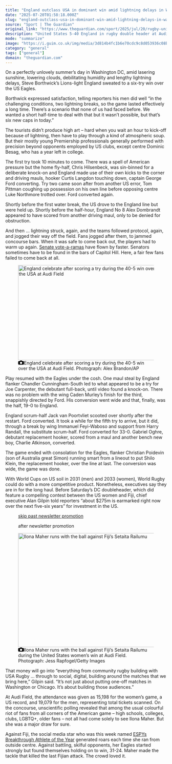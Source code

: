 ```yaml
---
title: "England outclass USA in dominant win amid lightning delays in Washington DC"
date: "2025-07-20T01:58:18.000Z"
slug: "england-outclass-usa-in-dominant-win-amid-lightning-delays-in-washington-dc"
source: "Sport | The Guardian"
original_link: "https://www.theguardian.com/sport/2025/jul/20/rugby-union-england-usa-match-report"
description: "United States 5-40 England in rugby double header at Audi Field  Ilona Maher stars as US women hold on to beat Fiji 31-24   On a perfectly unlovely summer’s day in Washington DC, amid lasering sunshine, lowering clouds, debilitating humidity and lengthy lightning delays, Steve Borthwick’s Lions-light England sweated to a six-try win over the US Eagles. Borthwick expressed satisfaction, telling reporters his men did well “in the challenging conditions, two lightning breaks, so the game lasted effectively a long time. There’s a scenario that none of us had faced before. We wanted a short half-time to deal with that but it wasn’t possible, but that’s six new caps in today.”  Continue reading..."
mode: "summarize"
image: "https://i.guim.co.uk/img/media/3d814b4fc1b6e70cdc9c8d053936c08bbd624010/0_0_4880_3904/master/4880.jpg?width=1200&height=630&quality=85&auto=format&fit=crop&precrop=40:21,offset-x50,offset-y0&overlay-align=bottom%2Cleft&overlay-width=100p&overlay-base64=L2ltZy9zdGF0aWMvb3ZlcmxheXMvdGctZGVmYXVsdC5wbmc&enable=upscale&s=18fa76cc5a7064f1cb6228025133b005"
category: "general"
tags: ["general"]
domain: "theguardian.com"
---
```

<div id="readability-page-1" class="page"><div id="maincontent"><p>On a perfectly unlovely summer’s day in Washington DC, amid lasering sunshine, lowering clouds, debilitating humidity and lengthy lightning delays, Steve Borthwick’s Lions-light England sweated to a six-try win over the US Eagles.</p><p>Borthwick expressed satisfaction, telling reporters his men did well “in the challenging conditions, two lightning breaks, so the game lasted effectively a long time. There’s a scenario that none of us had faced before. We wanted a short half-time to deal with that but it wasn’t possible, but that’s six new caps in today.”</p><p>The tourists didn’t produce high art – hard when you wait an hour to kick-off because of lightning, then have to play through a kind of atmospheric soup. But their mostly young Premiership professionals generally performed with precision beyond opponents employed by US clubs, except centre Dominic Besag, who has a year left in college.</p><figure id="e8d2334f-d188-47bd-86db-e1853553d57f" data-spacefinder-role="richLink" data-spacefinder-type="model.dotcomrendering.pageElements.RichLinkBlockElement"><gu-island name="RichLinkComponent" priority="feature" deferuntil="idle" props="{&quot;richLinkIndex&quot;:3,&quot;element&quot;:{&quot;_type&quot;:&quot;model.dotcomrendering.pageElements.RichLinkBlockElement&quot;,&quot;prefix&quot;:&quot;Related: &quot;,&quot;text&quot;:&quot;Lions lay down series marker and ease to victory over Australia in first Test&quot;,&quot;elementId&quot;:&quot;e8d2334f-d188-47bd-86db-e1853553d57f&quot;,&quot;role&quot;:&quot;richLink&quot;,&quot;url&quot;:&quot;https://www.theguardian.com/sport/2025/jul/19/australia-british-and-irish-lions-first-test-rugby-union-match-report&quot;},&quot;ajaxUrl&quot;:&quot;https://api.nextgen.guardianapps.co.uk&quot;,&quot;format&quot;:{&quot;design&quot;:0,&quot;display&quot;:0,&quot;theme&quot;:2}}"></gu-island></figure><p>The first try took 10 minutes to come. There was a spell of American pressure but the home fly-half, Chris Hilsenbeck, was sin-binned for a deliberate knock-on and England made use of their own kicks to the corner and driving mauls, hooker Curtis Langdon touching down, captain George Ford converting. Try two came soon after from another US error, Tom Pittman coughing up possession on his own line before opposing centre Luke Northmore trotted over. Ford converted again.</p><p>Shortly before the first water break, the US drove to the England line but were held up. Shortly before the half-hour, England No 8 Alex Dombrandt appeared to have scored from another driving maul, only to be denied for obstruction.</p><p>And then … lightning struck, again, and the teams followed protocol, again, and jogged their way off the field. Fans jogged after them, to jammed concourse bars. When it was safe to come back out, the players had to warm up again. <a href="https://www.senate.gov/legislative/votearama.htm" data-link-name="in body link">Senate vote-a-ramas</a> have flown by faster. Senators sometimes have to be found in the bars of Capitol Hill. Here, a fair few fans failed to come back at all.</p><figure id="38020ee7-2db1-49cf-bd6a-29ed43a050f8" data-spacefinder-role="showcase" data-spacefinder-type="model.dotcomrendering.pageElements.ImageBlockElement"><div id="img-2"><picture><source srcset="https://i.guim.co.uk/img/media/0f57ba5e2515423ab0da29cbeed36a04889eded7/0_0_2199_1466/master/2199.jpg?width=880&amp;dpr=2&amp;s=none&amp;crop=none" media="(min-width: 1300px) and (-webkit-min-device-pixel-ratio: 1.25), (min-width: 1300px) and (min-resolution: 120dpi)"><source srcset="https://i.guim.co.uk/img/media/0f57ba5e2515423ab0da29cbeed36a04889eded7/0_0_2199_1466/master/2199.jpg?width=880&amp;dpr=1&amp;s=none&amp;crop=none" media="(min-width: 1300px)"><source srcset="https://i.guim.co.uk/img/media/0f57ba5e2515423ab0da29cbeed36a04889eded7/0_0_2199_1466/master/2199.jpg?width=800&amp;dpr=2&amp;s=none&amp;crop=none" media="(min-width: 1140px) and (-webkit-min-device-pixel-ratio: 1.25), (min-width: 1140px) and (min-resolution: 120dpi)"><source srcset="https://i.guim.co.uk/img/media/0f57ba5e2515423ab0da29cbeed36a04889eded7/0_0_2199_1466/master/2199.jpg?width=800&amp;dpr=1&amp;s=none&amp;crop=none" media="(min-width: 1140px)"><source srcset="https://i.guim.co.uk/img/media/0f57ba5e2515423ab0da29cbeed36a04889eded7/0_0_2199_1466/master/2199.jpg?width=640&amp;dpr=2&amp;s=none&amp;crop=none" media="(min-width: 980px) and (-webkit-min-device-pixel-ratio: 1.25), (min-width: 980px) and (min-resolution: 120dpi)"><source srcset="https://i.guim.co.uk/img/media/0f57ba5e2515423ab0da29cbeed36a04889eded7/0_0_2199_1466/master/2199.jpg?width=640&amp;dpr=1&amp;s=none&amp;crop=none" media="(min-width: 980px)"><source srcset="https://i.guim.co.uk/img/media/0f57ba5e2515423ab0da29cbeed36a04889eded7/0_0_2199_1466/master/2199.jpg?width=620&amp;dpr=2&amp;s=none&amp;crop=none" media="(min-width: 660px) and (-webkit-min-device-pixel-ratio: 1.25), (min-width: 660px) and (min-resolution: 120dpi)"><source srcset="https://i.guim.co.uk/img/media/0f57ba5e2515423ab0da29cbeed36a04889eded7/0_0_2199_1466/master/2199.jpg?width=620&amp;dpr=1&amp;s=none&amp;crop=none" media="(min-width: 660px)"><source srcset="https://i.guim.co.uk/img/media/0f57ba5e2515423ab0da29cbeed36a04889eded7/0_0_2199_1466/master/2199.jpg?width=605&amp;dpr=2&amp;s=none&amp;crop=none" media="(min-width: 480px) and (-webkit-min-device-pixel-ratio: 1.25), (min-width: 480px) and (min-resolution: 120dpi)"><source srcset="https://i.guim.co.uk/img/media/0f57ba5e2515423ab0da29cbeed36a04889eded7/0_0_2199_1466/master/2199.jpg?width=605&amp;dpr=1&amp;s=none&amp;crop=none" media="(min-width: 480px)"><source srcset="https://i.guim.co.uk/img/media/0f57ba5e2515423ab0da29cbeed36a04889eded7/0_0_2199_1466/master/2199.jpg?width=445&amp;dpr=2&amp;s=none&amp;crop=none" media="(min-width: 320px) and (-webkit-min-device-pixel-ratio: 1.25), (min-width: 320px) and (min-resolution: 120dpi)"><source srcset="https://i.guim.co.uk/img/media/0f57ba5e2515423ab0da29cbeed36a04889eded7/0_0_2199_1466/master/2199.jpg?width=445&amp;dpr=1&amp;s=none&amp;crop=none" media="(min-width: 320px)"><img alt="England celebrate after scoring a try during the 40-5 win over the USA at Audi Field" src="https://i.guim.co.uk/img/media/0f57ba5e2515423ab0da29cbeed36a04889eded7/0_0_2199_1466/master/2199.jpg?width=445&amp;dpr=1&amp;s=none&amp;crop=none" width="445" height="296.66666666666663" loading="lazy"></picture></div><figcaption data-spacefinder-role="inline"><span><svg width="18" height="13" viewBox="0 0 18 13"><path d="M18 3.5v8l-1.5 1.5h-15l-1.5-1.5v-8l1.5-1.5h3.5l2-2h4l2 2h3.5l1.5 1.5zm-9 7.5c1.9 0 3.5-1.6 3.5-3.5s-1.6-3.5-3.5-3.5-3.5 1.6-3.5 3.5 1.6 3.5 3.5 3.5z"></path></svg></span><span>England celebrate after scoring a try during the 40-5 win over the USA at Audi Field.</span> Photograph: Alex Brandon/AP</figcaption></figure><p>Play resumed with the Eagles under the cosh. One maul steal by England flanker Chandler Cunningham-South led to what appeared to be a try for Joe Carpenter, the debutant full-back, until video found a knock-on. There was no problem with the wing Caden Murley’s finish for the third, snappishly directed by Ford. His conversion went wide and that, finally, was the half, 19-0 to England.</p><p>England scrum-half Jack van Poortvliet scooted over shortly after the restart. Ford converted. It took a while for the fifth try to arrive, but it did, through a break by wing Immanuel Feyi-Waboso and support from Harry Randall, the substitute scrum-half. Ford converted for 33-0. Gabriel Oghre, debutant replacement hooker, scored from a maul and another bench new boy, Charlie Atkinson, converted.</p><p>The game ended with consolation for the Eagles, flanker Christian Poidevin (son of Australia great Simon) running smart from a lineout to put Shilo Klein, the replacement hooker, over the line at last. The conversion was wide, the game was done.</p><p>With World Cups on US soil in 2031 (men) and 2033 (women), World Rugby could do with a more competitive product. Nonetheless, executives say they are in for the long haul. Before Saturday’s DC doubleheader, which did feature a compelling contest between the US women and Fiji, chief executive Alan Gilpin told reporters “about $275m is earmarked right now over the next five-six years” for investment in the US.</p><figure data-spacefinder-role="inline" data-spacefinder-type="model.dotcomrendering.pageElements.NewsletterSignupBlockElement"><a data-ignore="global-link-styling" href="#EmailSignup-skip-link-12">skip past newsletter promotion</a><p id="EmailSignup-skip-link-12" tabindex="0" aria-label="after newsletter promotion" role="note">after newsletter promotion</p></figure><figure id="ec7fb03b-3798-463e-a069-c454b62e420e" data-spacefinder-role="inline" data-spacefinder-type="model.dotcomrendering.pageElements.ImageBlockElement"><div id="img-3"><picture><source srcset="https://i.guim.co.uk/img/media/59eccd8bf25ce8c58ae6b7ef4699e5a08221f407/525_0_3040_2432/master/3040.jpg?width=620&amp;dpr=2&amp;s=none&amp;crop=none" media="(min-width: 660px) and (-webkit-min-device-pixel-ratio: 1.25), (min-width: 660px) and (min-resolution: 120dpi)"><source srcset="https://i.guim.co.uk/img/media/59eccd8bf25ce8c58ae6b7ef4699e5a08221f407/525_0_3040_2432/master/3040.jpg?width=620&amp;dpr=1&amp;s=none&amp;crop=none" media="(min-width: 660px)"><source srcset="https://i.guim.co.uk/img/media/59eccd8bf25ce8c58ae6b7ef4699e5a08221f407/525_0_3040_2432/master/3040.jpg?width=605&amp;dpr=2&amp;s=none&amp;crop=none" media="(min-width: 480px) and (-webkit-min-device-pixel-ratio: 1.25), (min-width: 480px) and (min-resolution: 120dpi)"><source srcset="https://i.guim.co.uk/img/media/59eccd8bf25ce8c58ae6b7ef4699e5a08221f407/525_0_3040_2432/master/3040.jpg?width=605&amp;dpr=1&amp;s=none&amp;crop=none" media="(min-width: 480px)"><source srcset="https://i.guim.co.uk/img/media/59eccd8bf25ce8c58ae6b7ef4699e5a08221f407/525_0_3040_2432/master/3040.jpg?width=445&amp;dpr=2&amp;s=none&amp;crop=none" media="(min-width: 320px) and (-webkit-min-device-pixel-ratio: 1.25), (min-width: 320px) and (min-resolution: 120dpi)"><source srcset="https://i.guim.co.uk/img/media/59eccd8bf25ce8c58ae6b7ef4699e5a08221f407/525_0_3040_2432/master/3040.jpg?width=445&amp;dpr=1&amp;s=none&amp;crop=none" media="(min-width: 320px)"><img alt="Ilona Maher runs with the ball against Fiji’s Setaita Railumu" src="https://i.guim.co.uk/img/media/59eccd8bf25ce8c58ae6b7ef4699e5a08221f407/525_0_3040_2432/master/3040.jpg?width=445&amp;dpr=1&amp;s=none&amp;crop=none" width="445" height="356" loading="lazy"></picture></div><figcaption data-spacefinder-role="inline"><span><svg width="18" height="13" viewBox="0 0 18 13"><path d="M18 3.5v8l-1.5 1.5h-15l-1.5-1.5v-8l1.5-1.5h3.5l2-2h4l2 2h3.5l1.5 1.5zm-9 7.5c1.9 0 3.5-1.6 3.5-3.5s-1.6-3.5-3.5-3.5-3.5 1.6-3.5 3.5 1.6 3.5 3.5 3.5z"></path></svg></span><span>Ilona Maher runs with the ball against Fiji’s Setaita Railumu during the United States women’s win at Audi Field.</span> Photograph: Jess Rapfogel/Getty Images</figcaption></figure><p>That money will go into “everything from community rugby building with USA Rugby … through to social, digital, building around the matches that we bring here,” Gilpin said. “It’s not just about putting one-off matches in Washington or Chicago. It’s about building those audiences.”</p><p>At Audi Field, the attendance was given as 15,198 for the women’s game, a US record, and 19,079 for the men, representing total tickets scanned. On the concourse, unscientific polling revealed that among the usual colourful riot of fans from all corners of the American game – high schools, colleges, clubs, LGBTQ+, older fans – not all had come solely to see Ilona Maher. But she was a major draw for sure.</p><p>Against Fiji, the social media star who was this week named <a href="https://www.theguardian.com/sport/2025/jul/18/ilona-maher-espys-win-rugby-world-cup-usa-england" data-link-name="in body link">ESPYs Breakthrough Athlete of the Year</a> generated roars each time she ran from outside centre. Against battling, skilful opponents, her Eagles started strongly but found themselves holding on to win, 31-24. Maher made the tackle that killed the last Fijian attack. The crowd loved it.</p></div></div>